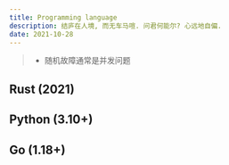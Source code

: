 ```yaml
---
title: Programming language
description: 结庐在人境, 而无车马喧. 问君何能尔? 心远地自偏.
date: 2021-10-28
---
```


> - 随机故障通常是并发问题

## Rust (2021)

## Python (3.10+)

## Go (1.18+)
